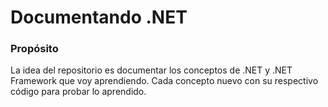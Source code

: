 # Documentando .NET 

### Propósito

La idea del repositorio es documentar los conceptos de .NET y .NET Framework que voy aprendiendo. Cada concepto nuevo con su respectivo código para probar lo aprendido.